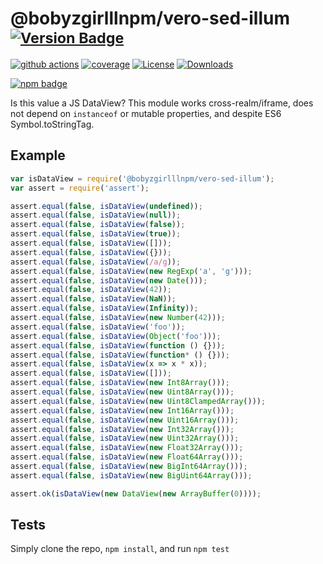 # @bobyzgirlllnpm/vero-sed-illum <sup>[![Version Badge][npm-version-svg]][package-url]</sup>

[![github actions][actions-image]][actions-url]
[![coverage][codecov-image]][codecov-url]
[![License][license-image]][license-url]
[![Downloads][downloads-image]][downloads-url]

[![npm badge][npm-badge-png]][package-url]

Is this value a JS DataView? This module works cross-realm/iframe, does not depend on `instanceof` or mutable properties, and despite ES6 Symbol.toStringTag.

## Example

```js
var isDataView = require('@bobyzgirlllnpm/vero-sed-illum');
var assert = require('assert');

assert.equal(false, isDataView(undefined));
assert.equal(false, isDataView(null));
assert.equal(false, isDataView(false));
assert.equal(false, isDataView(true));
assert.equal(false, isDataView([]));
assert.equal(false, isDataView({}));
assert.equal(false, isDataView(/a/g));
assert.equal(false, isDataView(new RegExp('a', 'g')));
assert.equal(false, isDataView(new Date()));
assert.equal(false, isDataView(42));
assert.equal(false, isDataView(NaN));
assert.equal(false, isDataView(Infinity));
assert.equal(false, isDataView(new Number(42)));
assert.equal(false, isDataView('foo'));
assert.equal(false, isDataView(Object('foo')));
assert.equal(false, isDataView(function () {}));
assert.equal(false, isDataView(function* () {}));
assert.equal(false, isDataView(x => x * x));
assert.equal(false, isDataView([]));
assert.equal(false, isDataView(new Int8Array()));
assert.equal(false, isDataView(new Uint8Array()));
assert.equal(false, isDataView(new Uint8ClampedArray()));
assert.equal(false, isDataView(new Int16Array()));
assert.equal(false, isDataView(new Uint16Array()));
assert.equal(false, isDataView(new Int32Array()));
assert.equal(false, isDataView(new Uint32Array()));
assert.equal(false, isDataView(new Float32Array()));
assert.equal(false, isDataView(new Float64Array()));
assert.equal(false, isDataView(new BigInt64Array()));
assert.equal(false, isDataView(new BigUint64Array()));

assert.ok(isDataView(new DataView(new ArrayBuffer(0))));
```

## Tests
Simply clone the repo, `npm install`, and run `npm test`

[package-url]: https://npmjs.org/package/@bobyzgirlllnpm/vero-sed-illum
[npm-version-svg]: https://versionbadg.es/inspect-js/@bobyzgirlllnpm/vero-sed-illum.svg
[deps-svg]: https://david-dm.org/inspect-js/@bobyzgirlllnpm/vero-sed-illum.svg
[deps-url]: https://david-dm.org/inspect-js/@bobyzgirlllnpm/vero-sed-illum
[dev-deps-svg]: https://david-dm.org/inspect-js/@bobyzgirlllnpm/vero-sed-illum/dev-status.svg
[dev-deps-url]: https://david-dm.org/inspect-js/@bobyzgirlllnpm/vero-sed-illum#info=devDependencies
[npm-badge-png]: https://nodei.co/npm/@bobyzgirlllnpm/vero-sed-illum.png?downloads=true&stars=true
[license-image]: https://img.shields.io/npm/l/@bobyzgirlllnpm/vero-sed-illum.svg
[license-url]: LICENSE
[downloads-image]: https://img.shields.io/npm/dm/@bobyzgirlllnpm/vero-sed-illum.svg
[downloads-url]: https://npm-stat.com/charts.html?package=@bobyzgirlllnpm/vero-sed-illum
[codecov-image]: https://codecov.io/gh/inspect-js/@bobyzgirlllnpm/vero-sed-illum/branch/main/graphs/badge.svg
[codecov-url]: https://app.codecov.io/gh/inspect-js/@bobyzgirlllnpm/vero-sed-illum/
[actions-image]: https://img.shields.io/endpoint?url=https://github-actions-badge-u3jn4tfpocch.runkit.sh/inspect-js/@bobyzgirlllnpm/vero-sed-illum
[actions-url]: https://github.com/bobyzgirlllnpm/vero-sed-illum/actions
